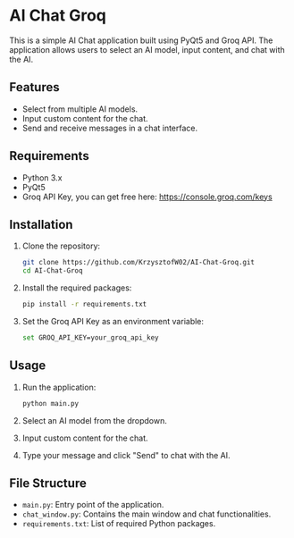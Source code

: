 # AI Chat Groq

This is a simple AI Chat application built using PyQt5 and Groq API. The application allows users to select an AI model, input content, and chat with the AI.

## Features

- Select from multiple AI models.
- Input custom content for the chat.
- Send and receive messages in a chat interface.

## Requirements
- Python 3.x
- PyQt5
- Groq API Key, you can get free here: https://console.groq.com/keys

## Installation

1. Clone the repository:
    ```bash
    git clone https://github.com/KrzysztofW02/AI-Chat-Groq.git
    cd AI-Chat-Groq
    ```
2. Install the required packages:
    ```bash
    pip install -r requirements.txt
    ```
3. Set the Groq API Key as an environment variable:
    ```bash
    set GROQ_API_KEY=your_groq_api_key
    ```
## Usage

1. Run the application:
    ```bash
    python main.py
    ```

2. Select an AI model from the dropdown.
3. Input custom content for the chat.
4. Type your message and click "Send" to chat with the AI.

## File Structure

- `main.py`: Entry point of the application.
- `chat_window.py`: Contains the main window and chat functionalities.
- `requirements.txt`: List of required Python packages.
